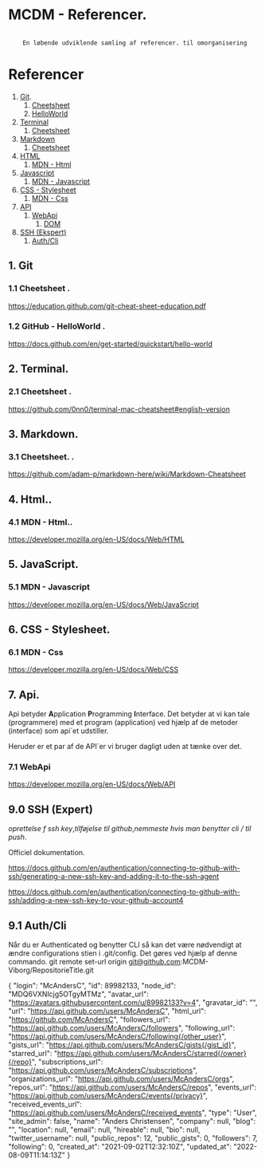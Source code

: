 # MCDM - Referencer.

```

    En løbende udviklende samling af referencer. til omorganisering

```

# Referencer

1. [Git](#git).
    1. [Cheetsheet](#git-cheatsheet)
    1. [HelloWorld](#git-helloworld)
2. [Terminal](#terminal)
    1. [Cheetsheet](#terminal-cheatsheet)
3. [Markdown](#markdown)
    1. [Cheetsheet](#markdown-cheatsheet)
4. [HTML](#html)
    1. [MDN - Html](#mdn-html)
5. [Javascript](#javascript)
    1. [MDN - Javascript](#mdn-javascript)
6. [CSS - Stylesheet](#css)
    1. [MDN - Css](#mdn-css)
7. [API](#api)
    1. [WebApi](#api-web)
        1. [DOM](#api-dom)
9. [SSH (Ekspert)](#ssh) 
    1. [Auth/Cli](#ssh-auth)

## 1. Git <a name="git"></a>
### 1.1 Cheetsheet <a name="git-cheatsheet"></a>. 
https://education.github.com/git-cheat-sheet-education.pdf

### 1.2 GitHub - HelloWorld <a name="git-helloworld"></a>. 
https://docs.github.com/en/get-started/quickstart/hello-world

## 2. Terminal.
### 2.1 Cheetsheet <a name="git-cheatsheet"></a>.   
https://github.com/0nn0/terminal-mac-cheatsheet#english-version

## 3. Markdown.
### 3.1 Cheetsheet. <a name="markdown-cheatsheet"></a>. 
https://github.com/adam-p/markdown-here/wiki/Markdown-Cheatsheet

## 4. Html.<a name="html"></a>.
### 4.1 MDN - Html.<a name="mdn-html"></a>.
https://developer.mozilla.org/en-US/docs/Web/HTML

## 5. JavaScript.<a name="javascript"></a>
### 5.1 MDN - Javascript<a name="mdn-javascript"></a>
https://developer.mozilla.org/en-US/docs/Web/JavaScript

## 6. CSS - Stylesheet.<a name="css"></a>
### 6.1 MDN - Css<a name="mdn-css"></a>
https://developer.mozilla.org/en-US/docs/Web/CSS

## 7. Api.<a name="api"></a>

Api betyder **A**pplication **P**rogramming **I**nterface.
Det betyder at vi kan tale (programmere) med et program (application) ved hjælp af de metoder (interface) som api´et udstiller.

Heruder er et par af de API´er vi bruger dagligt uden at tænke over det.

### 7.1 WebApi<a name="api-web"></a>
https://developer.mozilla.org/en-US/docs/Web/API



## 9.0 SSH (Expert) <a name="ssh"></a>

*oprettelse f ssh key*,*tilføjelse til github*,*nemmeste hvis man benytter cli / til push*.

Officiel dokumentation.

https://docs.github.com/en/authentication/connecting-to-github-with-ssh/generating-a-new-ssh-key-and-adding-it-to-the-ssh-agent

https://docs.github.com/en/authentication/connecting-to-github-with-ssh/adding-a-new-ssh-key-to-your-github-account4

## 9.1 Auth/Cli <a name="ssh-auth"></a>


Når du er Authenticated og benytter CLI så kan det være nødvendigt at ændre configurations stien i .git/config. Det gøres ved hjælp af denne commando.
git remote set-url origin git@github.com:MCDM-Viborg/RepositorieTitle.git






{
    "login": "McAndersC",
    "id": 89982133,
    "node_id": "MDQ6VXNlcjg5OTgyMTMz",
    "avatar_url": "https://avatars.githubusercontent.com/u/89982133?v=4",
    "gravatar_id": "",
    "url": "https://api.github.com/users/McAndersC",
    "html_url": "https://github.com/McAndersC",
    "followers_url": "https://api.github.com/users/McAndersC/followers",
    "following_url": "https://api.github.com/users/McAndersC/following{/other_user}",
    "gists_url": "https://api.github.com/users/McAndersC/gists{/gist_id}",
    "starred_url": "https://api.github.com/users/McAndersC/starred{/owner}{/repo}",
    "subscriptions_url": "https://api.github.com/users/McAndersC/subscriptions",
    "organizations_url": "https://api.github.com/users/McAndersC/orgs",
    "repos_url": "https://api.github.com/users/McAndersC/repos",
    "events_url": "https://api.github.com/users/McAndersC/events{/privacy}",
    "received_events_url": "https://api.github.com/users/McAndersC/received_events",
    "type": "User",
    "site_admin": false,
    "name": "Anders Christensen",
    "company": null,
    "blog": "",
    "location": null,
    "email": null,
    "hireable": null,
    "bio": null,
    "twitter_username": null,
    "public_repos": 12,
    "public_gists": 0,
    "followers": 7,
    "following": 0,
    "created_at": "2021-09-02T12:32:10Z",
    "updated_at": "2022-08-09T11:14:13Z"
  }
